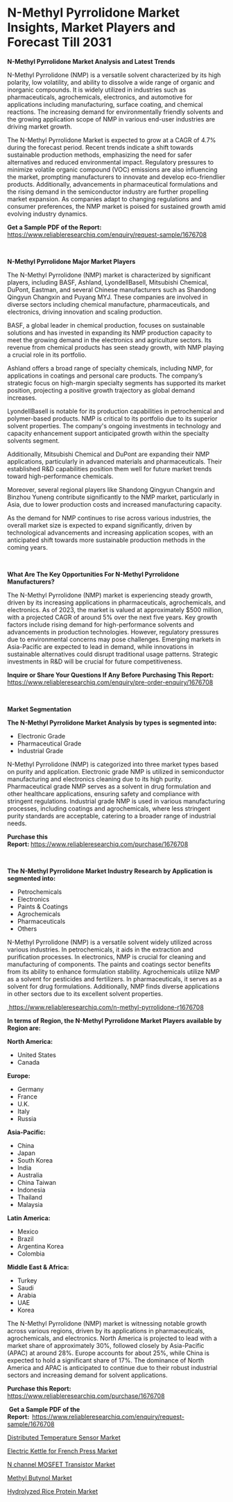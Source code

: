 <p><h1>N-Methyl Pyrrolidone Market Insights, Market Players and Forecast Till 2031</h1></p><p><strong>N-Methyl Pyrrolidone Market Analysis and Latest Trends</strong></p>
<p><p>N-Methyl Pyrrolidone (NMP) is a versatile solvent characterized by its high polarity, low volatility, and ability to dissolve a wide range of organic and inorganic compounds. It is widely utilized in industries such as pharmaceuticals, agrochemicals, electronics, and automotive for applications including manufacturing, surface coating, and chemical reactions. The increasing demand for environmentally friendly solvents and the growing application scope of NMP in various end-user industries are driving market growth.</p><p>The N-Methyl Pyrrolidone Market is expected to grow at a CAGR of 4.7% during the forecast period. Recent trends indicate a shift towards sustainable production methods, emphasizing the need for safer alternatives and reduced environmental impact. Regulatory pressures to minimize volatile organic compound (VOC) emissions are also influencing the market, prompting manufacturers to innovate and develop eco-friendlier products. Additionally, advancements in pharmaceutical formulations and the rising demand in the semiconductor industry are further propelling market expansion. As companies adapt to changing regulations and consumer preferences, the NMP market is poised for sustained growth amid evolving industry dynamics.</p></p>
<p><strong>Get a Sample PDF of the Report:&nbsp;</strong> <a href="https://www.reliableresearchiq.com/enquiry/request-sample/1676708?utm_campaign=104&utm_medium=2&utm_source=Github&utm_content=ia&utm_term=30092024&utm_id=n-methyl-pyrrolidone">https://www.reliableresearchiq.com/enquiry/request-sample/1676708</a></p>
<p>&nbsp;</p>
<p><strong>N-Methyl Pyrrolidone Major Market Players</strong></p>
<p><p>The N-Methyl Pyrrolidone (NMP) market is characterized by significant players, including BASF, Ashland, LyondellBasell, Mitsubishi Chemical, DuPont, Eastman, and several Chinese manufacturers such as Shandong Qingyun Changxin and Puyang MYJ. These companies are involved in diverse sectors including chemical manufacture, pharmaceuticals, and electronics, driving innovation and scaling production.</p><p>BASF, a global leader in chemical production, focuses on sustainable solutions and has invested in expanding its NMP production capacity to meet the growing demand in the electronics and agriculture sectors. Its revenue from chemical products has seen steady growth, with NMP playing a crucial role in its portfolio.</p><p>Ashland offers a broad range of specialty chemicals, including NMP, for applications in coatings and personal care products. The company’s strategic focus on high-margin specialty segments has supported its market position, projecting a positive growth trajectory as global demand increases.</p><p>LyondellBasell is notable for its production capabilities in petrochemical and polymer-based products. NMP is critical to its portfolio due to its superior solvent properties. The company's ongoing investments in technology and capacity enhancement support anticipated growth within the specialty solvents segment.</p><p>Additionally, Mitsubishi Chemical and DuPont are expanding their NMP applications, particularly in advanced materials and pharmaceuticals. Their established R&D capabilities position them well for future market trends toward high-performance chemicals.</p><p>Moreover, several regional players like Shandong Qingyun Changxin and Binzhou Yuneng contribute significantly to the NMP market, particularly in Asia, due to lower production costs and increased manufacturing capacity.</p><p>As the demand for NMP continues to rise across various industries, the overall market size is expected to expand significantly, driven by technological advancements and increasing application scopes, with an anticipated shift towards more sustainable production methods in the coming years.</p></p>
<p>&nbsp;</p>
<p><strong>What Are The Key Opportunities For N-Methyl Pyrrolidone Manufacturers?</strong></p>
<p><p>The N-Methyl Pyrrolidone (NMP) market is experiencing steady growth, driven by its increasing applications in pharmaceuticals, agrochemicals, and electronics. As of 2023, the market is valued at approximately $500 million, with a projected CAGR of around 5% over the next five years. Key growth factors include rising demand for high-performance solvents and advancements in production technologies. However, regulatory pressures due to environmental concerns may pose challenges. Emerging markets in Asia-Pacific are expected to lead in demand, while innovations in sustainable alternatives could disrupt traditional usage patterns. Strategic investments in R&D will be crucial for future competitiveness.</p></p>
<p><strong>Inquire or Share Your Questions If Any Before Purchasing This Report:</strong> <a href="https://www.reliableresearchiq.com/enquiry/pre-order-enquiry/1676708?utm_campaign=104&utm_medium=2&utm_source=Github&utm_content=ia&utm_term=30092024&utm_id=n-methyl-pyrrolidone">https://www.reliableresearchiq.com/enquiry/pre-order-enquiry/1676708</a></p>
<p>&nbsp;</p>
<p><strong>Market Segmentation</strong></p>
<p><strong>The N-Methyl Pyrrolidone Market Analysis by types is segmented into:</strong></p>
<p><ul><li>Electronic Grade</li><li>Pharmaceutical Grade</li><li>Industrial Grade</li></ul></p>
<p><p>N-Methyl Pyrrolidone (NMP) is categorized into three market types based on purity and application. Electronic grade NMP is utilized in semiconductor manufacturing and electronics cleaning due to its high purity. Pharmaceutical grade NMP serves as a solvent in drug formulation and other healthcare applications, ensuring safety and compliance with stringent regulations. Industrial grade NMP is used in various manufacturing processes, including coatings and agrochemicals, where less stringent purity standards are acceptable, catering to a broader range of industrial needs.</p></p>
<p><strong>Purchase this Report:&nbsp;</strong><a href="https://www.reliableresearchiq.com/purchase/1676708?utm_campaign=104&utm_medium=2&utm_source=Github&utm_content=ia&utm_term=30092024&utm_id=n-methyl-pyrrolidone">https://www.reliableresearchiq.com/purchase/1676708</a></p>
<p>&nbsp;</p>
<p><strong>The N-Methyl Pyrrolidone Market Industry Research by Application is segmented into:</strong></p>
<p><ul><li>Petrochemicals</li><li>Electronics</li><li>Paints & Coatings</li><li>Agrochemicals</li><li>Pharmaceuticals</li><li>Others</li></ul></p>
<p><p>N-Methyl Pyrrolidone (NMP) is a versatile solvent widely utilized across various industries. In petrochemicals, it aids in the extraction and purification processes. In electronics, NMP is crucial for cleaning and manufacturing of components. The paints and coatings sector benefits from its ability to enhance formulation stability. Agrochemicals utilize NMP as a solvent for pesticides and fertilizers. In pharmaceuticals, it serves as a solvent for drug formulations. Additionally, NMP finds diverse applications in other sectors due to its excellent solvent properties.</p></p>
<p><a href="https://www.reliableresearchiq.com/n-methyl-pyrrolidone-r1676708?utm_campaign=104&utm_medium=2&utm_source=Github&utm_content=ia&utm_term=30092024&utm_id=n-methyl-pyrrolidone">&nbsp;https://www.reliableresearchiq.com/n-methyl-pyrrolidone-r1676708</a></p>
<p><strong>In terms of Region, the N-Methyl Pyrrolidone Market Players available by Region are:</strong></p>
<p>
    <p> <strong> North America: </strong>
        <ul>
            <li>United States</li>
            <li>Canada</li>
        </ul>
        </p> 
    <p> <strong> Europe: </strong>
        <ul>
            <li>Germany</li>
            <li>France</li>
            <li>U.K.</li>
            <li>Italy</li>
            <li>Russia</li>
        </ul>
        </p> 
    <p> <strong> Asia-Pacific: </strong>
        <ul>
            <li>China</li>
            <li>Japan</li>
            <li>South Korea</li>
            <li>India</li>
            <li>Australia</li>
            <li>China Taiwan</li>
            <li>Indonesia</li>
            <li>Thailand</li>
            <li>Malaysia</li>
        </ul>
        </p> 
    <p> <strong> Latin America: </strong>
        <ul>
            <li>Mexico</li>
            <li>Brazil</li>
            <li>Argentina Korea</li>
            <li>Colombia</li>
        </ul>
        </p> 
    <p> <strong> Middle East & Africa: </strong>
        <ul>
            <li>Turkey</li>
            <li>Saudi</li>
            <li>Arabia</li>
            <li>UAE</li>
            <li>Korea</li>
        </ul>
    </p>
    </p>
<p><p>The N-Methyl Pyrrolidone (NMP) market is witnessing notable growth across various regions, driven by its applications in pharmaceuticals, agrochemicals, and electronics. North America is projected to lead with a market share of approximately 30%, followed closely by Asia-Pacific (APAC) at around 28%. Europe accounts for about 25%, while China is expected to hold a significant share of 17%. The dominance of North America and APAC is anticipated to continue due to their robust industrial sectors and increasing demand for solvent applications.</p></p>
<p><strong>Purchase this Report: </strong><a href="https://www.reliableresearchiq.com/purchase/1676708?utm_campaign=104&utm_medium=2&utm_source=Github&utm_content=ia&utm_term=30092024&utm_id=n-methyl-pyrrolidone">https://www.reliableresearchiq.com/purchase/1676708</a></p>
<p>&nbsp;<strong>Get a Sample PDF of the Report:&nbsp;&nbsp;</strong><a href="https://www.reliableresearchiq.com/enquiry/request-sample/1676708?utm_campaign=104&utm_medium=2&utm_source=Github&utm_content=ia&utm_term=30092024&utm_id=n-methyl-pyrrolidone">https://www.reliableresearchiq.com/enquiry/request-sample/1676708</a></p>
<p><strong></strong></p>
<p><p><a href="https://issuu.com/reportprime-2/docs/distributed-temperature-sensor-mark_1015d8d01e849d?utm_campaign=104&utm_medium=2&utm_source=Github&utm_content=ia&utm_term=30092024&utm_id=n-methyl-pyrrolidone">Distributed Temperature Sensor Market</a></p><p><a href="https://www.linkedin.com/pulse/electric-kettle-french-press-market-global-regional-analysis-rirqf?utm_campaign=104&utm_medium=2&utm_source=Github&utm_content=ia&utm_term=30092024&utm_id=n-methyl-pyrrolidone">Electric Kettle for French Press Market</a></p><p><a href="https://issuu.com/reportprime-2/docs/n-channel-mosfet-transistor-market-_c05c0ff6d1718d?utm_campaign=104&utm_medium=2&utm_source=Github&utm_content=ia&utm_term=30092024&utm_id=n-methyl-pyrrolidone">N channel MOSFET Transistor Market</a></p><p><a href="https://github.com/MelgarBasny/Market-Research-Report-List-1/blob/main/methyl-butynol-market.md?utm_campaign=104&utm_medium=2&utm_source=Github&utm_content=ia&utm_term=30092024&utm_id=n-methyl-pyrrolidone">Methyl Butynol Market</a></p><p><a href="https://github.com/darientvns/Market-Research-Report-List-1/blob/main/hydrolyzed-rice-protein-market.md?utm_campaign=104&utm_medium=2&utm_source=Github&utm_content=ia&utm_term=30092024&utm_id=n-methyl-pyrrolidone">Hydrolyzed Rice Protein Market</a></p></p>